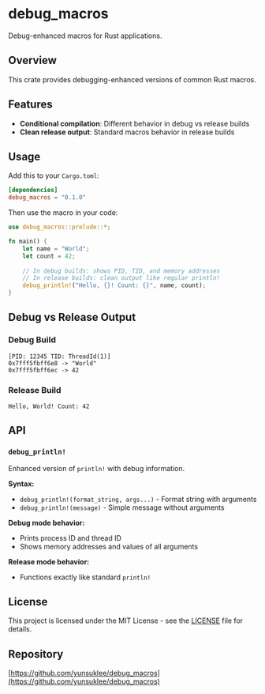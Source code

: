 # debug_macros

Debug-enhanced macros for Rust applications.

## Overview

This crate provides debugging-enhanced versions of common Rust macros.

## Features

- **Conditional compilation**: Different behavior in debug vs release builds
- **Clean release output**: Standard macros behavior in release builds

## Usage

Add this to your `Cargo.toml`:

```toml
[dependencies]
debug_macros = "0.1.0"
```

Then use the macro in your code:

```rust
use debug_macros::prelude::*;

fn main() {
    let name = "World";
    let count = 42;
    
    // In debug builds: shows PID, TID, and memory addresses
    // In release builds: clean output like regular println!
    debug_println!("Hello, {}! Count: {}", name, count);
}
```

## Debug vs Release Output

### Debug Build
```
[PID: 12345 TID: ThreadId(1)]
0x7fff5fbff6e8 -> "World"
0x7fff5fbff6ec -> 42
```

### Release Build
```
Hello, World! Count: 42
```

## API

### `debug_println!`

Enhanced version of `println!` with debug information.

**Syntax:**
- `debug_println!(format_string, args...)` - Format string with arguments
- `debug_println!(message)` - Simple message without arguments

**Debug mode behavior:**
- Prints process ID and thread ID
- Shows memory addresses and values of all arguments

**Release mode behavior:**
- Functions exactly like standard `println!`

## License

This project is licensed under the MIT License - see the [LICENSE](LICENSE) file for details.

## Repository

[https://github.com/yunsuklee/debug_macros](https://github.com/yunsuklee/debug_macros)
